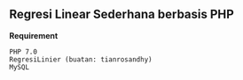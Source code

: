 ## Regresi Linear Sederhana berbasis PHP ##

**Requirement**

    PHP 7.0
    RegresiLinier (buatan: tianrosandhy)
    MySQL
